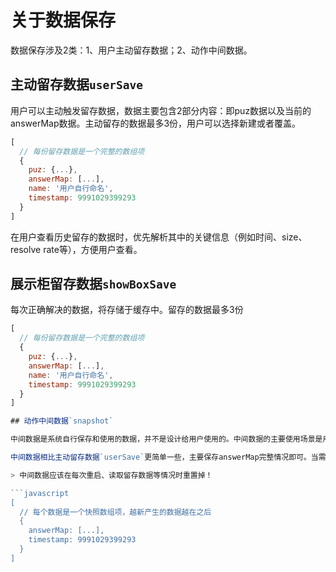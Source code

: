 
# 关于数据保存

数据保存涉及2类：1、用户主动留存数据；2、动作中间数据。

## 主动留存数据`userSave`

用户可以主动触发留存数据，数据主要包含2部分内容：即puz数据以及当前的answerMap数据。主动留存的数据最多3份，用户可以选择新建或者覆盖。

```javascript
[
  // 每份留存数据是一个完整的数组项
  {
    puz: {...},
    answerMap: [...],
    name: '用户自行命名',
    timestamp: 9991029399293
  }
]
```

在用户查看历史留存的数据时，优先解析其中的关键信息（例如时间、size、resolve rate等），方便用户查看。

## 展示柜留存数据`showBoxSave`

每次正确解决的数据，将存储于缓存中。留存的数据最多3份

```javascript
[
  // 每份留存数据是一个完整的数组项
  {
    puz: {...},
    answerMap: [...],
    name: '用户自行命名',
    timestamp: 9991029399293
  }
]

## 动作中间数据`snapshot`

中间数据是系统自行保存和使用的数据，并不是设计给用户使用的。中间数据的主要使用场景是用于回退和前进功能。

中间数据相比主动留存数据`userSave`更简单一些，主要保存answerMap完整情况即可。当需要恢复到某一个快照时，系统加载对应的answerMap数据即可。

> 中间数据应该在每次重启、读取留存数据等情况时重置掉！

```javascript
[
  // 每个数据是一个快照数组项，越新产生的数据越在之后
  {
    answerMap: [...],
    timestamp: 9991029399293
  }
]
```
